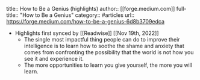 title:: How to Be a Genius (highlights)
author:: [[forge.medium.com]]
full-title:: "How to Be a Genius"
category:: #articles
url:: https://forge.medium.com/how-to-be-a-genius-6d8b3709edca

- Highlights first synced by [[Readwise]] [[Nov 19th, 2022]]
	- The single most impactful thing people can do to improve their intelligence is to learn how to soothe the shame and anxiety that comes from confronting the possibility that the world is not how you see it and experience it.
	- The more opportunities to learn you give yourself, the more you will learn.